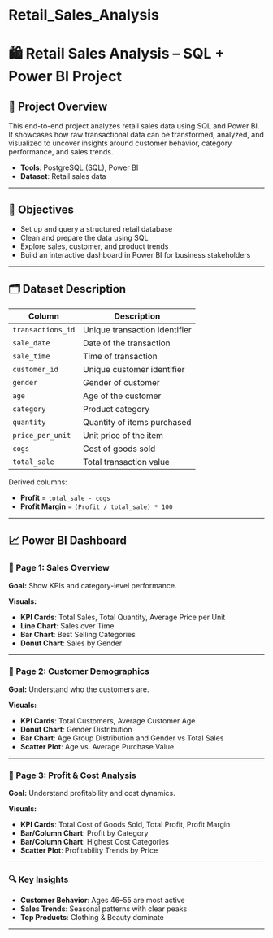 # Retail_Sales_Analysis

# 🛍️ Retail Sales Analysis – SQL + Power BI Project

## 📌 Project Overview
This end-to-end project analyzes retail sales data using SQL and Power BI. It showcases how raw transactional data can be transformed, analyzed, and visualized to uncover insights around customer behavior, category performance, and sales trends.
  
- **Tools**: PostgreSQL (SQL), Power BI  
- **Dataset**: Retail sales data  

---

## 🎯 Objectives

- Set up and query a structured retail database  
- Clean and prepare the data using SQL  
- Explore sales, customer, and product trends  
- Build an interactive dashboard in Power BI for business stakeholders  

---

## 🗂️ Dataset Description

| Column             | Description                                  |
|--------------------|----------------------------------------------|
| `transactions_id`  | Unique transaction identifier                |
| `sale_date`        | Date of the transaction                      |
| `sale_time`        | Time of transaction                          |
| `customer_id`      | Unique customer identifier                   |
| `gender`           | Gender of customer                           |
| `age`              | Age of the customer                          |
| `category`         | Product category                             |
| `quantity`         | Quantity of items purchased                  |
| `price_per_unit`   | Unit price of the item                       |
| `cogs`             | Cost of goods sold                           |
| `total_sale`       | Total transaction value                      |

Derived columns:
- **Profit** = `total_sale - cogs`  
- **Profit Margin** = `(Profit / total_sale) * 100`

---

## 📈 Power BI Dashboard

### 🔹 Page 1: Sales Overview  
**Goal:** Show KPIs and category-level performance.  

**Visuals:**  
- **KPI Cards**: Total Sales, Total Quantity, Average Price per Unit 
- **Line Chart**: Sales over Time  
- **Bar Chart**: Best Selling Categories
- **Donut Chart**: Sales by Gender

---

### 🔹 Page 2: Customer Demographics  
**Goal:** Understand who the customers are.  

**Visuals:**  
- **KPI Cards**: Total Customers, Average Customer Age
- **Donut Chart**: Gender Distribution  
- **Bar Chart**: Age Group Distribution and Gender vs Total Sales 
- **Scatter Plot**: Age vs. Average Purchase Value 

---

### 🔹 Page 3: Profit & Cost Analysis  
**Goal:** Understand profitability and cost dynamics.  

**Visuals:**  
- **KPI Cards**: Total Cost of Goods Sold, Total Profit, Profit Margin
- **Bar/Column Chart**: Profit by Category
- **Bar/Column Chart**: Highest Cost Categories 
- **Scatter Plot**: Profitability Trends by Price 

---

### 🔍 Key Insights  
- **Customer Behavior**: Ages 46–55 are most active  
- **Sales Trends**: Seasonal patterns with clear peaks  
- **Top Products**: Clothing & Beauty dominate  

---

